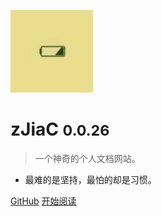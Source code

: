 <!-- _coverpage.md -->

![logo](logo.jpg)

# zJiaC <small>0.0.26</small>

> 一个神奇的个人文档网站。

- 最难的是坚持，最怕的却是习惯。

[GitHub](https://github.com/zJiaC/cloud-doc/)
[开始阅读](home.md)